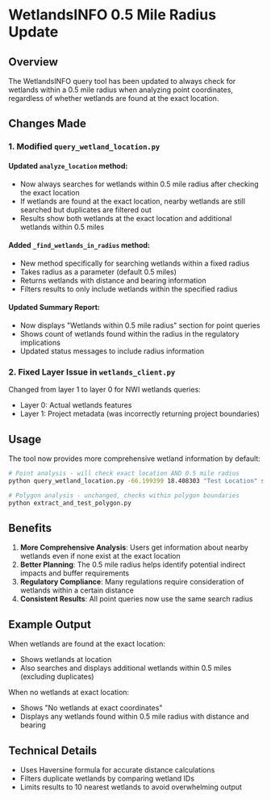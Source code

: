 # WetlandsINFO 0.5 Mile Radius Update

## Overview
The WetlandsINFO query tool has been updated to always check for wetlands within a 0.5 mile radius when analyzing point coordinates, regardless of whether wetlands are found at the exact location.

## Changes Made

### 1. Modified `query_wetland_location.py`

#### Updated `analyze_location` method:
- Now always searches for wetlands within 0.5 mile radius after checking the exact location
- If wetlands are found at the exact location, nearby wetlands are still searched but duplicates are filtered out
- Results show both wetlands at the exact location and additional wetlands within 0.5 miles

#### Added `_find_wetlands_in_radius` method:
- New method specifically for searching wetlands within a fixed radius
- Takes radius as a parameter (default 0.5 miles)
- Returns wetlands with distance and bearing information
- Filters results to only include wetlands within the specified radius

#### Updated Summary Report:
- Now displays "Wetlands within 0.5 mile radius" section for point queries
- Shows count of wetlands found within the radius in the regulatory implications
- Updated status messages to include radius information

### 2. Fixed Layer Issue in `wetlands_client.py`

Changed from layer 1 to layer 0 for NWI wetlands queries:
- Layer 0: Actual wetlands features
- Layer 1: Project metadata (was incorrectly returning project boundaries)

## Usage

The tool now provides more comprehensive wetland information by default:

```bash
# Point analysis - will check exact location AND 0.5 mile radius
python query_wetland_location.py -66.199399 18.408303 "Test Location" save

# Polygon analysis - unchanged, checks within polygon boundaries
python extract_and_test_polygon.py
```

## Benefits

1. **More Comprehensive Analysis**: Users get information about nearby wetlands even if none exist at the exact location
2. **Better Planning**: The 0.5 mile radius helps identify potential indirect impacts and buffer requirements
3. **Regulatory Compliance**: Many regulations require consideration of wetlands within a certain distance
4. **Consistent Results**: All point queries now use the same search radius

## Example Output

When wetlands are found at the exact location:
- Shows wetlands at location
- Also searches and displays additional wetlands within 0.5 miles (excluding duplicates)

When no wetlands at exact location:
- Shows "No wetlands at exact coordinates"
- Displays any wetlands found within 0.5 mile radius with distance and bearing

## Technical Details

- Uses Haversine formula for accurate distance calculations
- Filters duplicate wetlands by comparing wetland IDs
- Limits results to 10 nearest wetlands to avoid overwhelming output
 
